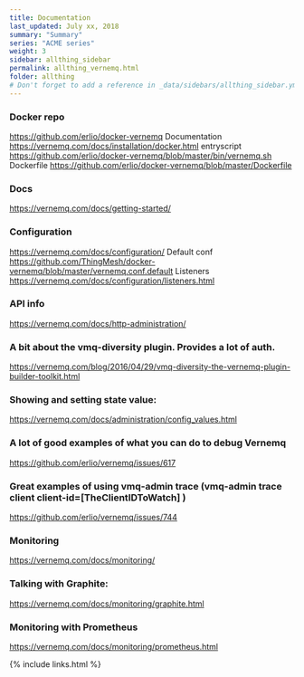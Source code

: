 ```yaml
---
title: Documentation 
last_updated: July xx, 2018
summary: "Summary"
series: "ACME series"
weight: 3
sidebar: allthing_sidebar
permalink: allthing_vernemq.html
folder: allthing
# Don't forget to add a reference in _data/sidebars/allthing_sidebar.yml and/or _data/topnav.yml 
---
```


### Docker repo
https://github.com/erlio/docker-vernemq
Documentation https://vernemq.com/docs/installation/docker.html
entryscript https://github.com/erlio/docker-vernemq/blob/master/bin/vernemq.sh
Dockerfile https://github.com/erlio/docker-vernemq/blob/master/Dockerfile

### Docs
https://vernemq.com/docs/getting-started/

### Configuration
https://vernemq.com/docs/configuration/
Default conf https://github.com/ThingMesh/docker-vernemq/blob/master/vernemq.conf.default
Listeners https://vernemq.com/docs/configuration/listeners.html

### API info
https://vernemq.com/docs/http-administration/

### A bit about the vmq-diversity plugin. Provides a lot of auth.
https://vernemq.com/blog/2016/04/29/vmq-diversity-the-vernemq-plugin-builder-toolkit.html

### Showing and setting state value:
https://vernemq.com/docs/administration/config_values.html


### A lot of good examples of what you can do to debug Vernemq
https://github.com/erlio/vernemq/issues/617

### Great examples of using vmq-admin trace (vmq-admin trace client client-id=[TheClientIDToWatch] )
https://github.com/erlio/vernemq/issues/744

### Monitoring 
https://vernemq.com/docs/monitoring/

### Talking with Graphite:
https://vernemq.com/docs/monitoring/graphite.html

### Monitoring with Prometheus
https://vernemq.com/docs/monitoring/prometheus.html

{% include links.html %}
